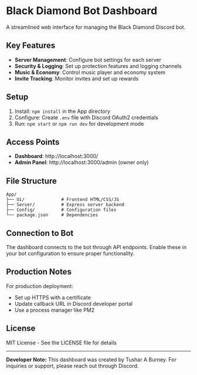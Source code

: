 # Black Diamond Bot Dashboard

A streamlined web interface for managing the Black Diamond Discord bot.

## Key Features

- **Server Management**: Configure bot settings for each server
- **Security & Logging**: Set up protection features and logging channels
- **Music & Economy**: Control music player and economy system
- **Invite Tracking**: Monitor invites and set up rewards

## Setup

1. Install: `npm install` in the App directory
2. Configure: Create `.env` file with Discord OAuth2 credentials
3. Run: `npm start` or `npm run dev` for development mode

## Access Points

- **Dashboard**: http://localhost:3000/
- **Admin Panel**: http://localhost:3000/admin (owner only)

## File Structure

```
App/
├── Ui/              # Frontend HTML/CSS/JS
├── Server/          # Express server backend
├── Config/          # Configuration files
└── package.json     # Dependencies
```

## Connection to Bot

The dashboard connects to the bot through API endpoints. Enable these in your bot configuration to ensure proper functionality.

## Production Notes

For production deployment:
- Set up HTTPS with a certificate
- Update callback URL in Discord developer portal
- Use a process manager like PM2

## License

MIT License - See the LICENSE file for details

---

**Developer Note:** This dashboard was created by Tushar A Burney. For inquiries or support, please reach out through Discord. 